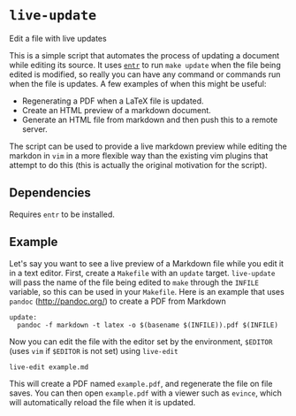 # `live-update`

Edit a file with live updates

This is a simple script that automates the process of updating a document while editing its source.
It uses [`entr`](http://entrproject.org/) to run `make update` when the file being edited is modified, so
really you can have any command or commands run when the file is updates. A few examples of when this might be useful:

 - Regenerating a PDF when a LaTeX file is updated.
 - Create an HTML preview of a markdown document.
 - Generate an HTML file from markdown and then push this to a remote server.

The script can be used to provide a live markdown preview while editing the markdon in `vim` in a more flexible way than the
existing vim plugins that attempt to do this (this is actually the original motivation for the script).

## Dependencies
Requires `entr` to be installed.

## Example
Let's say you want to see a live preview of a Markdown file while you edit it in a text editor. First, create a `Makefile` with an `update`
target. `live-update` will pass the name of the file being edited to `make` through the `INFILE` variable, so this can be used in your `Makefile`.
Here is an example that uses `pandoc` (http://pandoc.org/) to create a PDF from Markdown

    update:
      pandoc -f markdown -t latex -o $(basename $(INFILE)).pdf $(INFILE)

Now you can edit the file with the editor set by the environment, `$EDITOR` (uses `vim` if `$EDITOR` is not set) using `live-edit`

    live-edit example.md

This will create a PDF named `example.pdf`, and regenerate the file on file saves. You can then open `example.pdf` with a viewer such as `evince`, which
will automatically reload the file when it is updated.
